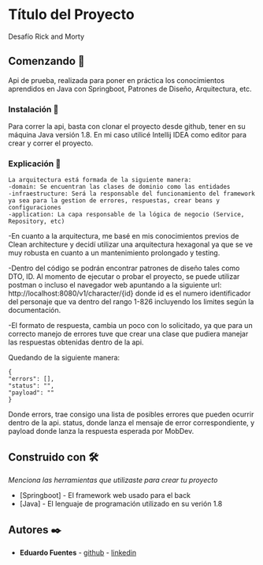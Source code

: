 # Título del Proyecto

Desafío Rick and Morty 

## Comenzando 🚀

Api de prueba, realizada para poner en práctica los conocimientos aprendidos en Java
con Springboot, Patrones de Diseño, Arquitectura, etc.


### Instalación 🔧

Para correr la api, basta con clonar el proyecto desde github, tener en su máquina
Java versión 1.8. En mi caso utilicé Intellij IDEA como editor para crear y correr el proyecto.

### Explicación 🔧

    La arquitectura está formada de la siguiente manera:
    -domain: Se encuentran las clases de dominio como las entidades
    -infraestructure: Será la responsable del funcionamiento del framework
    ya sea para la gestion de errores, respuestas, crear beans y configuraciones
    -application: La capa responsable de la lógica de negocio (Service, Repository, etc)

-En cuanto a la arquitectura, me basé en mis conocimientos previos de Clean architecture y decidí 
utilizar una arquitectura hexagonal ya que se ve muy robusta en cuanto a un mantenimiento prolongado y testing.

-Dentro del código se podrán encontrar patrones de diseño tales como DTO, ID.
Al momento de ejecutar o probar el proyecto, se puede utilizar postman o incluso el navegador web
apuntando a la siguiente url: http://localhost:8080/v1/character/{id} donde id es el numero identificador
del personaje que va dentro del rango 1-826 incluyendo los limites según la documentación.

-El formato de respuesta, cambia un poco con lo solicitado, ya que para un correcto manejo de errores
tuve que crear una clase que pudiera manejar las respuestas obtenidas dentro de la api.

Quedando de la siguiente manera:
    
    {
    "errors": [],
    "status": "",
    "payload": ""
    }

Donde errors, trae consigo una lista de posibles errores que pueden ocurrir dentro de la api.
status, donde lanza el mensaje de error correspondiente,
y payload donde lanza la respuesta esperada por MobDev.




## Construido con 🛠️

_Menciona las herramientas que utilizaste para crear tu proyecto_

* [Springboot] - El framework web usado para el back
* [Java] - El lenguaje de programación utilizado en su verión 1.8


## Autores ✒️

* **Eduardo Fuentes**  - [github](https://github.com/eduardo732) - [linkedin](https://www.linkedin.com/in/eduardofuentesreyes/)
